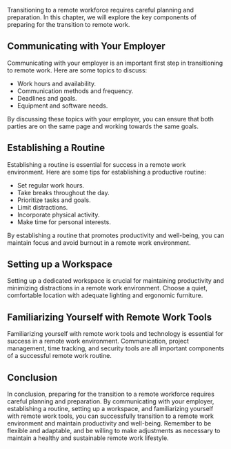 
Transitioning to a remote workforce requires careful planning and preparation. In this chapter, we will explore the key components of preparing for the transition to remote work.

Communicating with Your Employer
--------------------------------

Communicating with your employer is an important first step in transitioning to remote work. Here are some topics to discuss:

* Work hours and availability.
* Communication methods and frequency.
* Deadlines and goals.
* Equipment and software needs.

By discussing these topics with your employer, you can ensure that both parties are on the same page and working towards the same goals.

Establishing a Routine
----------------------

Establishing a routine is essential for success in a remote work environment. Here are some tips for establishing a productive routine:

* Set regular work hours.
* Take breaks throughout the day.
* Prioritize tasks and goals.
* Limit distractions.
* Incorporate physical activity.
* Make time for personal interests.

By establishing a routine that promotes productivity and well-being, you can maintain focus and avoid burnout in a remote work environment.

Setting up a Workspace
----------------------

Setting up a dedicated workspace is crucial for maintaining productivity and minimizing distractions in a remote work environment. Choose a quiet, comfortable location with adequate lighting and ergonomic furniture.

Familiarizing Yourself with Remote Work Tools
---------------------------------------------

Familiarizing yourself with remote work tools and technology is essential for success in a remote work environment. Communication, project management, time tracking, and security tools are all important components of a successful remote work routine.

Conclusion
----------

In conclusion, preparing for the transition to a remote workforce requires careful planning and preparation. By communicating with your employer, establishing a routine, setting up a workspace, and familiarizing yourself with remote work tools, you can successfully transition to a remote work environment and maintain productivity and well-being. Remember to be flexible and adaptable, and be willing to make adjustments as necessary to maintain a healthy and sustainable remote work lifestyle.
